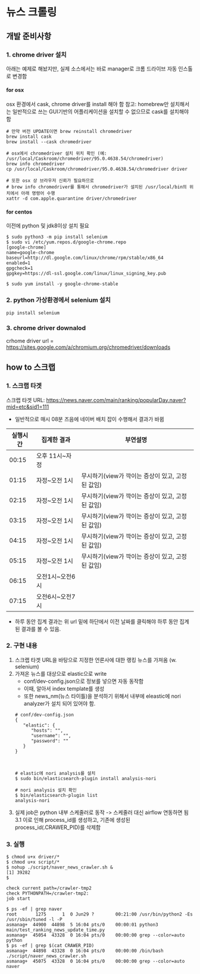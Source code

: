 # 뉴스 크롤링

## 개발 준비사항 
### 1. chrome driver 설치
아래는 예제로 해놨지만, 실제 소스에서는 바로 manager로 크롬 드라이브 자동 인스톨로 변경함

#### for osx
osx 환경에서 cask, chrome driver를 install 해야 함
참고: homebrew만 설치해서는 일반적으로 쓰는 GUI기반의 어플리케이션을 설치할 수 없으므로 cask를 설치해야 함
```
# 만약 버전 UPDATE이면 brew reinstall chromedriver
brew install cask
brew install --cask chromedriver

# osx에서 chromedriver 설치 위치 확인 (예: /usr/local/Caskroom/chromedriver/95.0.4638.54/chromedriver)
brew info chromedriver
cp /usr/local/Caskroom/chromedriver/95.0.4638.54/chromedriver driver

# 또한 osx 상 브라우저 신뢰가 필요하므로
# brew info chromedriver를 통해서 chromedriver가 설치된 /usr/local/bin의 위치에서 아래 명령어 수행
xattr -d com.apple.quarantine driver/chromedriver
```
#### for centos
이전에 python 및 jdk8이상 설치 필요
```
$ sudo python3 -m pip install selenium
$ sudo vi /etc/yum.repos.d/google-chrome.repo
[google-chrome]
name=google-chrome
baseurl=http://dl.google.com/linux/chrome/rpm/stable/x86_64
enabled=1
gpgcheck=1
gpgkey=https://dl-ssl.google.com/linux/linux_signing_key.pub

$ sudo yum install -y google-chrome-stable
```

### 2. python 가상환경에서 selenium 설치
```
pip install selenium
```
### 3. chrome driver downalod

crhome driver url = https://sites.google.com/a/chromium.org/chromedriver/downloads

## how to 스크랩
### 1. 스크랩 타겟
스크랩 타겟 URL: https://news.naver.com/main/ranking/popularDay.naver?mid=etc&sid1=111
- 일반적으로 매시 08분 즈음에 네이버 배치 잡이 수행해서 결과가 바뀜

| 실행시간 | 집계한 결과 | 부연설명 |
| --- | --- | --- |
| 00:15 | 오후 11시~자정 |  |
| 01:15 | 자정~오전 1시 | 무시하기(view가 깍이는 증상이 있고, 고정된 값임) |
| 02:15 | 자정~오전 1시 | 무시하기(view가 깍이는 증상이 있고, 고정된 값임) |
| 03:15 | 자정~오전 1시 | 무시하기(view가 깍이는 증상이 있고, 고정된 값임) |
| 04:15 | 자정~오전 1시 | 무시하기(view가 깍이는 증상이 있고, 고정된 값임) |
| 05:15 | 자정~오전 1시 | 무시하기(view가 깍이는 증상이 있고, 고정된 값임) |
| 06:15 | 오전1시~오전6시 |  |
| 07:15 | 오전6시~오전7시 |  |

- 하루 동안 집계 결과는 위 url 밑에 하단에서 이전 날짜를 클릭해야 하루 동안 집계된 결과를 볼 수 있음.

### 2. 구현 내용
1. 스크랩 타겟 URL을 바탕으로 지정한 언론사에 대한 랭킹 뉴스를 가져옴 (w. selenium)
2. 가져온 뉴스를 대상으로 elastic으로 write
   - conf/dev-config.json으로 정보를 넣으면 자동 동작함
   - 이때, 알아서 index template를 생성
   - 또한 news_nm(뉴스 타이틀)을 분석하기 위해서 내부에 eleastic에 nori analyzer가 설치 되어 있어야 함.
   ```
   # conf/dev-config.json
   {
      "elastic": {
         "hosts": "",
         "username": "",
         "password": ""
      }
   }



   # elastic에 nori analysis를 설치
   $ sudo bin/elasticsearch-plugin install analysis-nori

   # nori analysis 설치 확인
   $ bin/elasticsearch-plugin list
   analysis-nori

   ```
3. 실제 job은 python 내부 스케줄러로 동작 -> 스케줄러 대신 airflow 연동하면 됨
   3.1 이로 인해 process_id를 생성하고, 기존에 생성된 process_id(.CRAWER_PID)를 삭제함

### 3. 실행
```
$ chmod u+x driver/*
$ chmod u+x script/*
$ nohup ./script/naver_news_crawler.sh &
[1] 39282
$

check current path=/crawler-tmp2
check PYTHONPATH=/crawler-tmp2:
job start

$ ps -ef | grep naver
root       1275      1  0 Jun29 ?        00:21:00 /usr/bin/python2 -Es /usr/sbin/tuned -l -P
asmanag+  44900  44898  5 16:04 pts/0    00:00:01 python3 main/test_ranking_news_update_time.py
asmanag+  45054  43328  0 16:04 pts/0    00:00:00 grep --color=auto python
$ ps -ef | grep $(cat CRAWER_PID)
asmanag+  44898  43328  0 16:04 pts/0    00:00:00 /bin/bash ./script/naver_news_crawler.sh
asmanag+  45075  43328  0 16:04 pts/0    00:00:00 grep --color=auto naver
```
